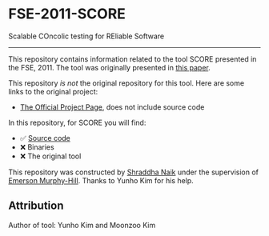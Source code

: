 # FSE-2011-SCORE
Scalable COncolic testing for REliable Software

***

This repository contains information related to the tool SCORE presented in the FSE, 2011. The tool was originally presented in [this paper](http://swtv.kaist.ac.kr/publications/fse11-tool.pdf).

This repository _is not_ the original repository for this tool. Here are some links to the original project:
* [The Official Project Page](http://swtv.kaist.ac.kr/tools/score), does not include source code

In this repository, for SCORE you will find:
* :white_check_mark: [Source code](https://github.com/SoftwareEngineeringToolDemos/FSE-2011-SCORE/tree/master/SCORE-0.1.1)
* :x: Binaries
* :x: The original tool

This repository was constructed by [Shraddha Naik](https://github.com/Shraddha512) under the supervision of [Emerson Murphy-Hill](https://github.com/CaptainEmerson). Thanks to Yunho Kim for his help. 

## Attribution

Author of tool: Yunho Kim and Moonzoo Kim

